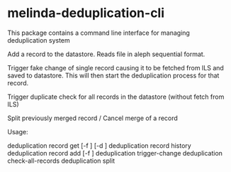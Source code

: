# melinda-deduplication-cli

This package contains a command line interface for managing deduplication system

Add a record to the datastore. Reads file in aleph sequential format.

Trigger fake change of single record causing it to be fetched from ILS and saved to datastore. This will then start the deduplication process for that record.

Trigger duplicate check for all records in the datastore (without fetch from ILS)

Split previously merged record / Cancel merge of a record

Usage:

  deduplication record get [-f <format>] [-d <date>] <base> <record-id>
  deduplication record history <base> <record-id>
  deduplication record add [-f <alephSequential>] <filename>
  deduplication trigger-change <base> <record-id>
  deduplication check-all-records
  deduplication split <base> <record-id>
